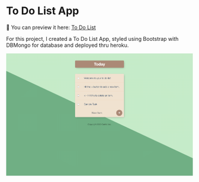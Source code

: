 # To Do List App

💾 You can preview it here: [To Do List](https://todo-list-project-database.herokuapp.com/)

For this project, I created a To Do List App, styled using Bootstrap with DBMongo for database and deployed thru heroku.

<img src="https://github.com/lyndoncortez/The-Complete-2020-Web-Development-Bootcamp/blob/master/ToDoList-v2/screenshot.png?raw=true">
